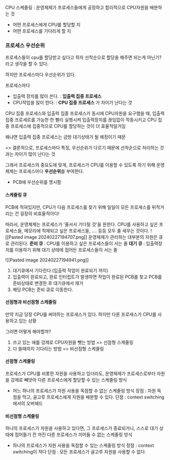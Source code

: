 CPU 스케줄링 : 운영체제가 프로세스들에게 공정하고 합리적으로 CPU자원을 배분하는 것
- 어떤 프로세스에게 CPU를 할당할 지
- 어떤 프로세스를 기다리게 할 지


### 프로세스 우선순위

프로세스들이 cpu를 할당받고 싶다고 하자
선착순으로 할당을 해주면 되는게 아닌기? 라고 생각을 할 수 있다.

하지만 프로세스마다  우선순위가 있다.

프로세스마다
- 입출력 장치를 많이 쓴다. : **입출력 집중 프로세스**
- CPU작업을 많이 한다. : **CPU 집중 프로세스**
가 차이가 난다는 것

CPU 집중 프로세스와 입출력 집중 프로세스가 동시에 CPU자원을 요구했을 때, 입출력 집중 프로세르를 가능한 한 빨리 실행시켜 입출력장치를 끊임없이 작동시키고 CPU 집중 프로세스에 집중적으로 CPU를 할당하는 것이 더 효율적일거임

왜냐면 입출력 집중 프로세스는 금방 대기상태가 될 예정이기 때문

=> 결론적으로, 프로세스마다 특징, 우선순위가 다르기 때문에 선착순으로 처리하는 것과는 차이가 많이 난다는 것

그래서 프로세스의 중요도에 맞게, 프로세스가 CPU를 이용할 수 있도록 하기 위해 운영체제는 프로세스마다 **우선순위**를 부여한다.
- PCB에 우선순위를 명시함


#### 스케줄링 큐
PCB에 적혀있지만, CPU가 다음 프로세스를 찾기 위해 일일이 모든 프로세스를 뒤적거리는 건 굉장히 비효율적이다!

따라서, 운영체제는 프로세스가 '줄서서 기다릴 것'을 원한다.
CPU를 사용하고 싶은 프로세스들, 메모리에 적재되고 싶은 프로세스들, .... 등등 모두 줄 세우는 것이다.
![[Pasted image 20240227194707.png]]
운영체제가 관리하는 대부분의 자원은 큐로 관리된다.
**준비 큐** : CPU를 이용하고 싶은 프로세스들이 서는 줄
**대기 큐** : 입출력장치를 이용하기 위해 대기 상태에 접어든 프로세스들이 서는 줄

![[Pasted image 20240227194941.png]]
1. 대기큐에서 기다린다.(입출력 작업이 완료되기 까지)
2. 입출력이 완료되고, 완료 인터럽트가 발생하면 작업이 완료된 PCB를 찾고 PCB를 준비상태로 변경한 후 대기큐에서 제거
3. 해당 PCB는 준비 큐로 이동한다.


#### 선점형과 비선점형 스케줄링

만약 지금 당장 CPU를 써야하는 프로세스가 있다.
하지만 다른 프로세스가 CPU를 사용하고 있는 상황

그러면 어떻게 해야할까?
1. 쓰고 있는 애를 강제로 CPU자원을 뺏는 방법 => 선점형 스케줄링
2. 다 쓸때까지 기다리는 방법 => 비선점형 스케줄링

#### 선점형 스케줄링
프로세스가 CPU를 비롯한 자원을 사용하고 있더라도, 운영체제가 프로세스로부터 자원을 강제로 빼앗아 다른 프로세스에게 할당할 수 있는 스케줄링 방식
- 어느 하나의 프로세스가 자원 사용을 독점할 수 없는 스케줄링 방식
장점 : 자원 독점을 막고, 골고루 프로세스에게 자원을 배분할 수 있다.
단점 : context switching에서의 오버헤드
#### 비선점형 스케줄링
하나의 프로세스가 자원을 사용하고 있다면, 그 프로세스가 종료되거나, 스스로 대기 상태에 접어들기 전 까진 다른 프로세스가 끼어들 수 없는 스케줄링 방식
- 하나의 프로세스가 자원 사용을 독점할 수 있는 스케줄링 방식
장점 : context switching이 적다
단점 : 모든 프로세스가 골고루 자원을 사용할 수 없다.








